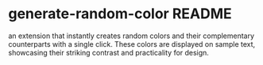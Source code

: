 # generate-random-color README

an extension that instantly creates random colors and their complementary counterparts with a single click.
These colors are displayed on sample text, showcasing their striking contrast and practicality for design.
